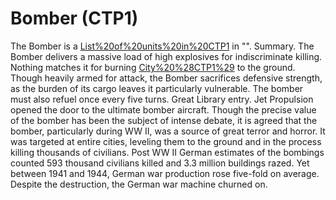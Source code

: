 # Bomber (CTP1)

The Bomber is a [List%20of%20units%20in%20CTP1](unit) in "".
Summary.
The Bomber delivers a massive load of high explosives for indiscriminate killing. Nothing matches it for burning [City%20%28CTP1%29](cities) to the ground. Though heavily armed for attack, the Bomber sacrifices defensive strength, as the burden of its cargo leaves it particularly vulnerable. The bomber must also refuel once every five turns.
Great Library entry.
Jet Propulsion opened the door to the ultimate bomber aircraft. Though the precise value of the bomber has been the subject of intense debate, it is agreed that the bomber, particularly during WW II, was a source of great terror and horror. It was targeted at entire cities, leveling them to the ground and in the process killing thousands of civilians. Post WW II German estimates of the bombings counted 593 thousand civilians killed and 3.3 million buildings razed. Yet between 1941 and 1944, German war production rose five-fold on average. Despite the destruction, the German war machine churned on.